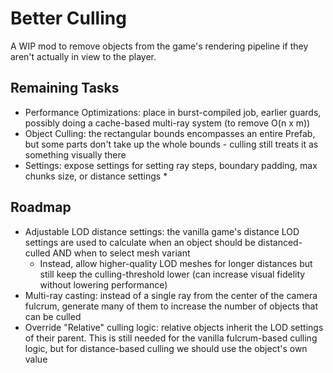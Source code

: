 # Better Culling

A WIP mod to remove objects from the game's rendering pipeline if they aren't actually in view to the player.

## Remaining Tasks
  * Performance Optimizations: place in burst-compiled job, earlier guards, possibly doing a cache-based multi-ray system (to remove O(n x m))
  * Object Culling: the rectangular bounds encompasses an entire Prefab, but some parts don't take up the whole bounds - culling still treats it as something visually there
  * Settings: expose settings for setting ray steps, boundary padding, max chunks size, or distance settings
	* 

## Roadmap
  * Adjustable LOD distance settings: the vanilla game's distance LOD settings are used to calculate when an object should be distanced-culled AND when to select mesh variant
	* Instead, allow higher-quality LOD meshes for longer distances but still keep the culling-threshold lower (can increase visual fidelity without lowering performance)
  * Multi-ray casting: instead of a single ray from the center of the camera fulcrum, generate many of them to increase the number of objects that can be culled
  * Override "Relative" culling logic: relative objects inherit the LOD settings of their parent. This is still needed for the vanilla fulcrum-based culling logic, but for distance-based culling we should use the object's own value